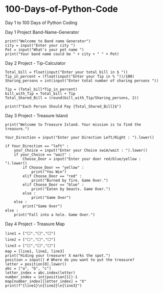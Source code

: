 # 100-Days-of-Python-Code
Day 1 to 100 Days of Python Coding

Day 1 Project Band-Name-Generator

    print("Welcome to Band name Generator")
    city = input("Enter your city ")          
    Pet = input("What's your pet name ") 
    print("Your band name could be " + city + " " + Pet)

Day 2 Project - Tip-Calculator

    Total_bill = float(input("Enter your total bill in $ "))
    Tip_in_percent = (float(input("Enter your Tip in % "))/100)
    Sharing_persons = int(input("Enter total number of sharing persons "))
    
    Tip = (Total_bill*Tip_in_percent)
    bill_with_Tip = Total_bill + Tip
    Total_Shared_Bill = (round(bill_with_Tip/Sharing_persons, 2))
    
    print(f"Each Person Should Pay {Total_Shared_Bill}$")

Day 3 Project - Treasure Island

    print("Welcome to Treasure Island. Your mission is to find the treasure.")

    Your_Direction = input("Enter your Direction Left/Right : ").lower()

    if Your_Direction == "left" :
        your_Choice = input("Enter your Choice swim/wait : ").lower()
        if your_Choice == "wait" :
            Choose_Door = input("Enter your door red/blue/yellow : ").lower()
            if Choose_Door == "yellow" :
                print("You Win")
            elif Choose_Door == "red" :
                print("Burned by fire. Game Over.")
            elif Choose_Door == "blue" :
                print("Eaten by beasts. Game Over.")
            else :
                print("Game Over")
        else :
            print("Game Over")
    else :
        print("Fall into a hole. Game Over.")

Day 4 Project - Treasure Map

    line1 = ["⬜️","️⬜️","️⬜️"]
    line2 = ["⬜️","⬜️","️⬜️"]
    line3 = ["⬜️️","⬜️️","⬜️️"]
    map = [line1, line2, line3]
    print("Hiding your treasure! X marks the spot.")
    position = input() # Where do you want to put the treasure?
    letter = position[0].lower()
    abc = ["a", "b", "c"]
    letter_index = abc.index(letter)
    number_index = int(position[1])-1
    map[number_index][letter_index] = "X"
    print(f"{line1}\n{line2}\n{line3}")
    
